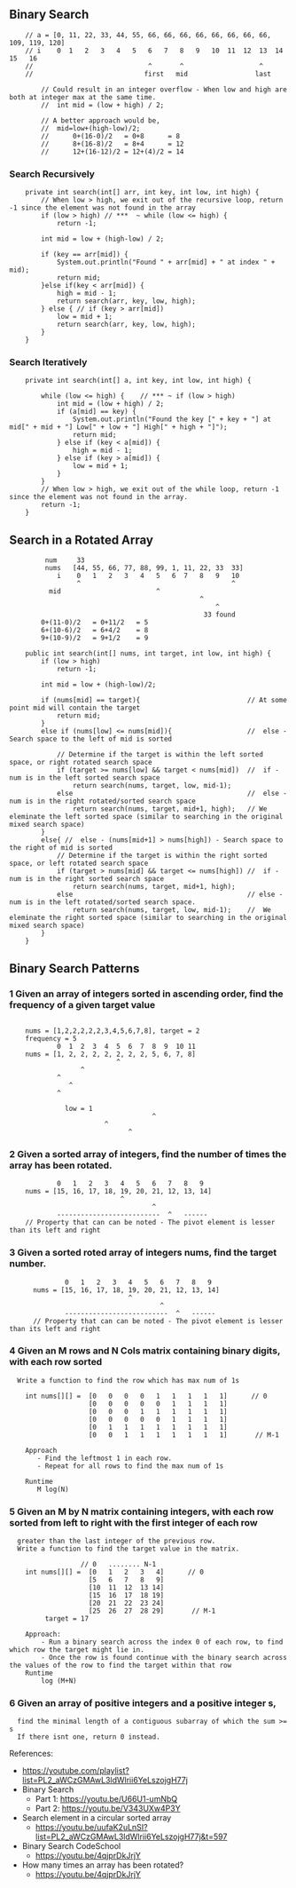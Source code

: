 ## Binary Search

```
    // a = [0, 11, 22, 33, 44, 55, 66, 66, 66, 66, 66, 66, 66, 66, 109, 119, 120]
    // i    0  1   2   3   4   5   6   7   8   9   10  11  12  13  14   15   16
    //                             ^       ^                   ^
    //                            first   mid                 last
```

```
        // Could result in an integer overflow - When low and high are both at integer max at the same time.
        //  int mid = (low + high) / 2;

        // A better approach would be,
        //  mid=low+(high-low)/2;
        //      0+(16-0)/2   = 0+8      = 8
        //      8+(16-8)/2   = 8+4      = 12
        //      12+(16-12)/2 = 12+(4)/2 = 14
```

### Search Recursively
```
    private int search(int[] arr, int key, int low, int high) {
        // When low > high, we exit out of the recursive loop, return -1 since the element was not found in the array
        if (low > high) // ***  ~ while (low <= high) { 
            return -1;

        int mid = low + (high-low) / 2;

        if (key == arr[mid]) {
            System.out.println("Found " + arr[mid] + " at index " + mid);
            return mid;
        }else if(key < arr[mid]) {
            high = mid - 1;
            return search(arr, key, low, high);
        } else { // if (key > arr[mid])
            low = mid + 1;
            return search(arr, key, low, high);
        }
    }
```

### Search Iteratively
```
    private int search(int[] a, int key, int low, int high) {

        while (low <= high) {    // *** ~ if (low > high)
            int mid = (low + high) / 2;
            if (a[mid] == key) {
                System.out.println("Found the key [" + key + "] at mid[" + mid + "] Low[" + low + "] High[" + high + "]");
                return mid;
            } else if (key < a[mid]) {
                high = mid - 1;
            } else if (key > a[mid]) {
                low = mid + 1;
            }
        }
        // When low > high, we exit out of the while loop, return -1 since the element was not found in the array.
        return -1;
    }
```

## Search in a Rotated Array
```
         num     33
         nums   [44, 55, 66, 77, 88, 99, 1, 11, 22, 33  33]
            i    0   1   2   3   4   5   6  7   8   9   10
                 ^                                      ^
          mid                        ^
                                                ^
                                                    ^ 
                                                 33 found
        0+(11-0)/2   = 0+11/2   = 5
        6+(10-6)/2   = 6+4/2    = 8
        9+(10-9)/2   = 9+1/2    = 9
```

```
    public int search(int[] nums, int target, int low, int high) {
        if (low > high)
            return -1;

        int mid = low + (high-low)/2;

        if (nums[mid] == target){                           // At some point mid will contain the target
            return mid;
        }
        else if (nums[low] <= nums[mid]){                   //  else - Search space to the left of mid is sorted
        
            // Determine if the target is within the left sorted space, or right rotated search space
            if (target >= nums[low] && target < nums[mid])  //  if - num is in the left sorted search space
                return search(nums, target, low, mid-1);    
            else                                            //  else - num is in the right rotated/sorted search space
                return search(nums, target, mid+1, high);   // We eleminate the left sorted space (similar to searching in the original mixed search space)
        }
        else{ //  else - (nums[mid+1] > nums[high]) - Search space to the right of mid is sorted
            // Determine if the target is within the right sorted space, or left rotated search space
            if (target > nums[mid] && target <= nums[high]) //  if - num is in the right sorted search space
                return search(nums, target, mid+1, high);
            else                                            // else - num is in the left rotated/sorted search space. 
                return search(nums, target, low, mid-1);    //  We eleminate the right sorted space (similar to searching in the original mixed search space)
        }
    }
```

## Binary Search Patterns

### 1 Given an array of integers sorted in ascending order, find the frequency of a given target value
```

    nums = [1,2,2,2,2,2,3,4,5,6,7,8], target = 2
    frequency = 5
            0  1  2  3  4  5  6  7  8  9  10 11
    nums = [1, 2, 2, 2, 2, 2, 2, 2, 5, 6, 7, 8]
                           ^
                  ^
            ^
               ^
            ^

              low = 1
                                    ^
                        ^
                              ^
```
### 2 Given a sorted array of integers, find the number of times the array has been rotated.
```
            0   1   2   3   4   5   6   7   8   9
    nums = [15, 16, 17, 18, 19, 20, 21, 12, 13, 14]
                            ^
                                    ^
            --------------------------  ^   ------
    // Property that can can be noted - The pivot element is lesser than its left and right

```

### 3  Given a sorted roted array of integers nums, find the target number.
```
              0   1   2   3   4   5   6   7   8   9
      nums = [15, 16, 17, 18, 19, 20, 21, 12, 13, 14]
                              ^
                                      ^
              --------------------------  ^   ------
      // Property that can can be noted - The pivot element is lesser than its left and right
```

### 4 Given an M rows and N Cols matrix containing binary digits, with each row sorted
      Write a function to find the row which has max num of 1s
```               // 0 ...........................  N-1
    int nums[][] =  [0   0   0   0   1   1   1   1   1]      // 0
                    [0   0   0   0   0   1   1   1   1]
                    [0   0   0   1   1   1   1   1   1]
                    [0   0   0   0   0   1   1   1   1]
                    [0   1   1   1   1   1   1   1   1]
                    [0   0   1   1   1   1   1   1   1]       // M-1

    Approach
       - Find the leftmost 1 in each row.
       - Repeat for all rows to find the max num of 1s

    Runtime
       M log(N)
```


### 5 Given an M by N matrix containing integers, with each row sorted from left to right with the first integer of each row
      greater than the last integer of the previous row.
      Write a function to find the target value in the matrix.

```
                  // 0   ........ N-1
    int nums[][] =  [0   1   2   3   4]      // 0
                    [5   6   7   8   9]
                    [10  11  12  13 14]
                    [15  16  17  18 19]
                    [20  21  22  23 24]
                    [25  26  27  28 29]       // M-1
         target = 17

    Approach:
        - Run a binary search across the index 0 of each row, to find which row the target might lie in.
        - Once the row is found continue with the binary search across the values of the row to find the target within that row
    Runtime
        log (M+N)
```
### 6 Given an array of positive integers and a positive integer s,
      find the minimal length of a contiguous subarray of which the sum >= s
      If there isnt one, return 0 instead.


References:
- https://youtube.com/playlist?list=PL2_aWCzGMAwL3ldWlrii6YeLszojgH77j
- Binary Search 
  - Part 1: https://youtu.be/U66U1-umNbQ
  - Part 2: https://youtu.be/V343UXw4P3Y
- Search element in a circular sorted array 
  - https://youtu.be/uufaK2uLnSI?list=PL2_aWCzGMAwL3ldWlrii6YeLszojgH77j&t=597
- Binary Search CodeSchool
  - https://youtu.be/4qjprDkJrjY
- How many times an array has been rotated?
  - https://youtu.be/4qjprDkJrjY